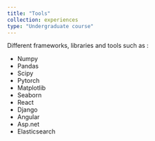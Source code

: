 ```yaml
---
title: "Tools"
collection: experiences
type: "Undergraduate course"
---
```


Different frameworks, libraries and tools such as :
* Numpy
* Pandas
* Scipy
* Pytorch
* Matplotlib
* Seaborn
* React
* Django
* Angular
* Asp.net
* Elasticsearch